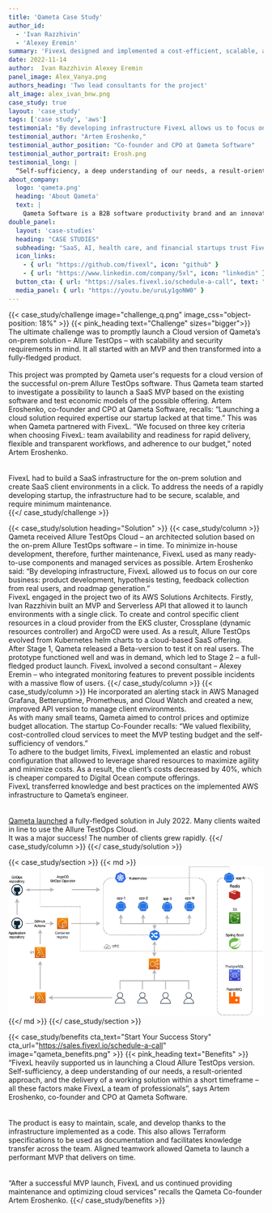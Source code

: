 ```yaml
---
title: 'Qameta Case Study'
author_id:
  - 'Ivan Razzhivin'
  - 'Alexey Eremin'
summary: 'FivexL designed and implemented a cost-efficient, scalable, and secure Cloud-based SaaS.'
date: 2022-11-14 
author:  Ivan Razzhivin Alexey Eremin 
panel_image: Alex_Vanya.png
authors_heading: 'Two lead consultants for the project'
alt_image: alex_ivan_bnw.png
case_study: true
layout: 'case_study'
tags: ['case study', 'aws']
testimonial: "By developing infrastructure FivexL allows us to focus on our core business: Product development hypothesis testing and roadmap generation."  
testimonial_author: "Artem Eroshenko,"
testimonial_author_position: "Co-founder and CPO at Qameta Software"
testimonial_author_portrait: Erosh.png
testimonial_long: |
  “Self-sufficiency, a deep understanding of our needs, a result-oriented approach, and the delivery of a working solution within a short timeframe – all these factors make FivexL a team of professionals.”
about_company:
  logo: 'qameta.png'
  heading: 'About Qameta'
  text: |
    Qameta Software is a B2B software productivity brand and an innovative test management solutions developer that was established in 2017. Its portfolio includes a popular open-source framework called Allure Report and a flagship DevOps-ready testing platform known as Allure TestOps. Qameta Software's goal is to enhance efficiency for development and quality assurance teams, while reducing the time to market for their products. As of the current date, they report 3.5 million runs per month..
double_panel:
  layout: 'case-studies'
  heading: "CASE STUDIES"
  subheading: "SaaS, AI, health care, and financial startups trust FivexL to build their infrastructure in AWS, empowering their businesses to grow faster. Learn how."
  icon_links:
    - { url: "https://github.com/fivexl", icon: "github" }
    - { url: "https://www.linkedin.com/company/5xl", icon: "linkedin" }
  button_cta: { url: "https://sales.fivexl.io/schedule-a-call", text: "Book a consultation" }
  media_panel: { url: "https://youtu.be/uruLy1goNW0" }
---
```

{{< case_study/challenge  image="challenge_q.png" image_css="object-position: 18%" >}}
{{< pink_heading text="Challenge"  sizes="bigger">}}
The ultimate challenge was to promptly launch a Cloud version of Qameta’s on-prem solution – Allure TestOps – with scalability and security requirements in mind. It all started with an MVP and then transformed into a fully-fledged product.<br/> 
<br/> 
This project was prompted by Qameta user's requests for a cloud version of the successful on-prem Allure TestOps software. Thus Qameta team started to investigate a possibility to launch a SaaS MVP based on the existing software and test economic models of the possible offering. Artem Eroshenko, co-founder and CPO at Qameta Software, recalls: “Launching a cloud solution required expertise our startup lacked at that time.” This was when Qameta partnered with FivexL. “We focused on three key criteria when choosing FivexL: team availability and readiness for rapid delivery, flexible and transparent workflows, and adherence to our budget,” noted Artem Eroshenko.<br/>   
<br/> 
FivexL had to build a SaaS infrastructure for the on-prem solution and create SaaS client environments in a click. To address the needs of a rapidly developing startup, the infrastructure had to be secure, scalable, and require minimum maintenance.  
{{</ case_study/challenge >}}
 
{{< case_study/solution heading="Solution" >}}
{{< case_study/column >}}
Qameta received Allure TestOps Cloud – an architected solution based on the on-prem Allure TestOps software – in time. To minimize in-house development, therefore, further maintenance, FivexL used as many ready-to-use components and managed services as possible. Artem Eroshenko said: “By developing infrastructure, FivexL allowed us to focus on our core business: product development, hypothesis testing, feedback collection from real users, and roadmap generation.”  
FivexL engaged in the project two of its AWS Solutions Architects. Firstly, Ivan Razzhivin built an MVP and Serverless API that allowed it to launch environments with a single click. To create and control specific client resources in a cloud provider from the EKS cluster, Crossplane (dynamic resources controller) and ArgoCD were used. As a result, Allure TestOps evolved from Kubernetes helm charts to a cloud-based SaaS offering.   
After Stage 1, Qameta released a Beta-version to test it on real users.
The prototype functioned well and was in demand, which led to Stage 2 – a full-fledged product launch. FivexL involved a second consultant – Alexey Eremin – who integrated monitoring features to prevent possible incidents with a massive flow of users.
{{</ case_study/column >}}
{{< case_study/column >}}
He incorporated an alerting stack in AWS Managed Grafana, Betteruptime, Prometheus, and Cloud Watch and created a new, improved API version to manage client environments.  
As with many small teams, Qameta aimed to control prices and optimize budget allocation. The startup Co-Founder recalls: “We valued flexibility, cost-controlled cloud services to meet the MVP testing budget and the self-sufficiency of vendors.”  
To adhere to the budget limits, FivexL implemented an elastic and robust configuration that allowed to leverage shared resources to maximize agility and minimize costs. As a result, the client’s costs decreased by 40%, which is cheaper compared to Digital Ocean compute offerings.  
FivexL transferred knowledge and best practices on the implemented AWS infrastructure to Qameta’s engineer.<br/> 
<br/>   
[Qameta launched](https://qameta.io/blog/allure-testops-cloud-is-generally-available-to-all-dev-teams/) a fully-fledged solution in July 2022. Many clients waited in line to use the Allure TestOps Cloud.   
It was a major success! The number of clients grew rapidly.
 {{</ case_study/column >}}
{{</ case_study/solution >}} 

{{< case_study/section >}}
{{< md >}}![diagram](Qameta_infra.png){{</ md >}}
{{</ case_study/section >}}

{{< case_study/benefits
    cta_text="Start Your Success Story"
    cta_url="https://sales.fivexl.io/schedule-a-call"
    image="qameta_benefits.png"
    >}}
{{< pink_heading text="Benefits" >}}
“FivexL heavily supported us in launching a Cloud Allure TestOps version. Self-sufficiency, a deep understanding of our needs, a result-oriented approach, and the delivery of a working solution within a short timeframe – all these factors make FivexL a team of professionals”, says Artem Eroshenko, co-founder and CPO at Qameta Software.<br/>
<br/>    
The product is easy to maintain, scale, and develop thanks to the infrastructure implemented as a code. This also allows Terraform specifications to be used as documentation and facilitates knowledge transfer across the team. Aligned teamwork allowed Qameta to launch a performant MVP that delivers on time.<br/>
<br/>  
“After a successful MVP launch, FivexL and us continued providing maintenance and optimizing cloud services” recalls the Qameta Co-founder Artem Eroshenko. 
{{</ case_study/benefits >}}

